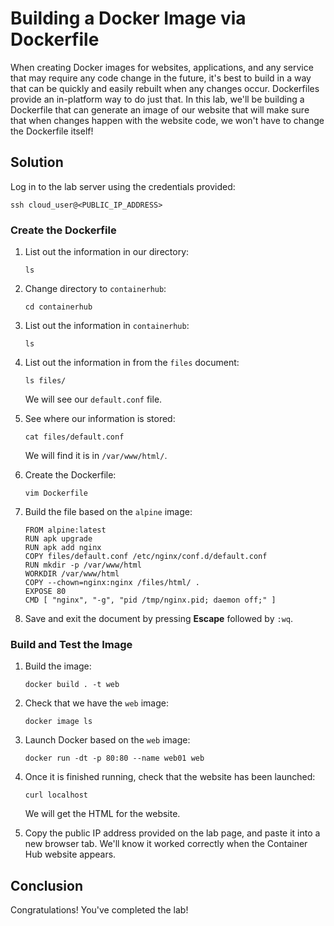 # Building a Docker Image via Dockerfile

When creating Docker images for websites, applications, and any service that may require any code change in the future, it's best to build in a way that can be quickly and easily rebuilt when any changes occur. Dockerfiles provide an in-platform way to do just that. In this lab, we'll be building a Dockerfile that can generate an image of our website that will make sure that when changes happen with the website code, we won't have to change the Dockerfile itself!

## Solution

Log in to the lab server using the credentials provided:

```
ssh cloud_user@<PUBLIC_IP_ADDRESS>
```

### Create the Dockerfile

1. List out the information in our directory:

   ```
   ls
   ```

2. Change directory to `containerhub`:

   ```
   cd containerhub
   ```

3. List out the information in `containerhub`:

   ```
   ls
   ```

4. List out the information in from the `files` document:

   ```
   ls files/
   ```

   We will see our `default.conf` file.

5. See where our information is stored:

   ```
   cat files/default.conf
   ```

   We will find it is in `/var/www/html/`.

6. Create the Dockerfile:

   ```
   vim Dockerfile
   ```

7. Build the file based on the `alpine` image:

   ```
   FROM alpine:latest
   RUN apk upgrade
   RUN apk add nginx
   COPY files/default.conf /etc/nginx/conf.d/default.conf
   RUN mkdir -p /var/www/html
   WORKDIR /var/www/html
   COPY --chown=nginx:nginx /files/html/ .
   EXPOSE 80
   CMD [ "nginx", "-g", "pid /tmp/nginx.pid; daemon off;" ]
   ```

8. Save and exit the document by pressing **Escape** followed by `:wq`.

### Build and Test the Image

1. Build the image:

   ```
   docker build . -t web
   ```

2. Check that we have the `web` image:

   ```
   docker image ls
   ```

3. Launch Docker based on the `web` image:

   ```
   docker run -dt -p 80:80 --name web01 web
   ```

4. Once it is finished running, check that the website has been launched:

   ```
   curl localhost
   ```

   We will get the HTML for the website.

5. Copy the public IP address provided on the lab page, and paste it into a new browser tab. We'll know it worked correctly when the Container Hub website appears.

## Conclusion

Congratulations! You've completed the lab!